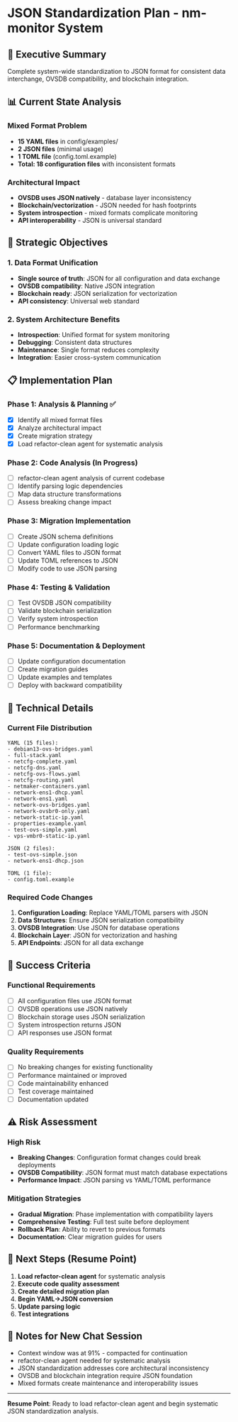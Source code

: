 # JSON Standardization Plan - nm-monitor System

## 🎯 Executive Summary
Complete system-wide standardization to JSON format for consistent data interchange, OVSDB compatibility, and blockchain integration.

## 📊 Current State Analysis

### Mixed Format Problem
- **15 YAML files** in config/examples/
- **2 JSON files** (minimal usage)
- **1 TOML file** (config.toml.example)
- **Total: 18 configuration files** with inconsistent formats

### Architectural Impact
- **OVSDB uses JSON natively** - database layer inconsistency
- **Blockchain/vectorization** - JSON needed for hash footprints
- **System introspection** - mixed formats complicate monitoring
- **API interoperability** - JSON is universal standard

## 🎯 Strategic Objectives

### 1. Data Format Unification
- **Single source of truth**: JSON for all configuration and data exchange
- **OVSDB compatibility**: Native JSON integration
- **Blockchain ready**: JSON serialization for vectorization
- **API consistency**: Universal web standard

### 2. System Architecture Benefits
- **Introspection**: Unified format for system monitoring
- **Debugging**: Consistent data structures
- **Maintenance**: Single format reduces complexity
- **Integration**: Easier cross-system communication

## 📋 Implementation Plan

### Phase 1: Analysis & Planning ✅
- [x] Identify all mixed format files
- [x] Analyze architectural impact
- [x] Create migration strategy
- [x] Load refactor-clean agent for systematic analysis

### Phase 2: Code Analysis (In Progress)
- [ ] refactor-clean agent analysis of current codebase
- [ ] Identify parsing logic dependencies
- [ ] Map data structure transformations
- [ ] Assess breaking change impact

### Phase 3: Migration Implementation
- [ ] Create JSON schema definitions
- [ ] Update configuration loading logic
- [ ] Convert YAML files to JSON format
- [ ] Update TOML references to JSON
- [ ] Modify code to use JSON parsing

### Phase 4: Testing & Validation
- [ ] Test OVSDB JSON compatibility
- [ ] Validate blockchain serialization
- [ ] Verify system introspection
- [ ] Performance benchmarking

### Phase 5: Documentation & Deployment
- [ ] Update configuration documentation
- [ ] Create migration guides
- [ ] Update examples and templates
- [ ] Deploy with backward compatibility

## 🔧 Technical Details

### Current File Distribution
```
YAML (15 files):
- debian13-ovs-bridges.yaml
- full-stack.yaml
- netcfg-complete.yaml
- netcfg-dns.yaml
- netcfg-ovs-flows.yaml
- netcfg-routing.yaml
- netmaker-containers.yaml
- network-ens1-dhcp.yaml
- network-ens1.yaml
- network-ovs-bridges.yaml
- network-ovsbr0-only.yaml
- network-static-ip.yaml
- properties-example.yaml
- test-ovs-simple.yaml
- vps-vmbr0-static-ip.yaml

JSON (2 files):
- test-ovs-simple.json
- network-ens1-dhcp.json

TOML (1 file):
- config.toml.example
```

### Required Code Changes
1. **Configuration Loading**: Replace YAML/TOML parsers with JSON
2. **Data Structures**: Ensure JSON serialization compatibility
3. **OVSDB Integration**: Use JSON for database operations
4. **Blockchain Layer**: JSON for vectorization and hashing
5. **API Endpoints**: JSON for all data exchange

## 🎯 Success Criteria

### Functional Requirements
- [ ] All configuration files use JSON format
- [ ] OVSDB operations use JSON natively
- [ ] Blockchain storage uses JSON serialization
- [ ] System introspection returns JSON
- [ ] API responses use JSON format

### Quality Requirements
- [ ] No breaking changes for existing functionality
- [ ] Performance maintained or improved
- [ ] Code maintainability enhanced
- [ ] Test coverage maintained
- [ ] Documentation updated

## ⚠️ Risk Assessment

### High Risk
- **Breaking Changes**: Configuration format changes could break deployments
- **OVSDB Compatibility**: JSON format must match database expectations
- **Performance Impact**: JSON parsing vs YAML/TOML performance

### Mitigation Strategies
- **Gradual Migration**: Phase implementation with compatibility layers
- **Comprehensive Testing**: Full test suite before deployment
- **Rollback Plan**: Ability to revert to previous formats
- **Documentation**: Clear migration guides for users

## 🚀 Next Steps (Resume Point)

1. **Load refactor-clean agent** for systematic analysis
2. **Execute code quality assessment**
3. **Create detailed migration plan**
4. **Begin YAML→JSON conversion**
5. **Update parsing logic**
6. **Test integrations**

## 📝 Notes for New Chat Session

- Context window was at 91% - compacted for continuation
- refactor-clean agent needed for systematic analysis
- JSON standardization addresses core architectural inconsistency
- OVSDB and blockchain integration require JSON foundation
- Mixed formats create maintenance and interoperability issues

---

**Resume Point**: Ready to load refactor-clean agent and begin systematic JSON standardization analysis.


